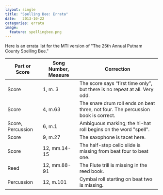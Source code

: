 ```yaml
---
layout: single
title: "Spelling Bee: Errata"
date:   2013-10-22
categories: errata
image:
  feature: spellingbee.png
---
```

Here is an errata list for the MTI version of "The 25th Annual Putnam County Spelling Bee."
<table>
	<thead>
		<th>Part or Score</th>
		<th>Song Number, Measure</th>
		<th>Correction</th>
	 </thead>
	<tr>
		<td>Score</td>
		<td>1, m. 3</td>
		<td>The score says “first time only”, but there is no repeat at all. Very odd.</td>
	</tr>
	<tr>
		<td>Score</td>
		<td>4, m.63</td>
		<td>The snare drum roll ends on beat three, not four. The percussion book is correct.</td>
	</tr>
	<tr>
		<td>Score, Percussion</td>
		<td>6, m.1</td>
		<td>Ambiguous marking; the hi-hat roll begins on the word "spell".</td>
	</tr>
	<tr>
		<td>Score</td>
		<td>9, m.27</td>
		<td>The saxophone is tacet here.</td>
	</tr>
	<tr>
		<td>Score</td>
		<td>12, mm.14-15</td>
		<td>The half-step cello slide is missing from beat four to beat one.</td>
	</tr>
	<tr>
		<td>Reed</td>
		<td>12, mm.88-91</td>
		<td>The Flute trill is missing in the reed book.</td>
	</tr>
	<tr>
		<td>Percussion</td>
		<td>12, m.101</td>
		<td>Cymbal roll starting on beat two is missing.</td>
	</tr>
</table>